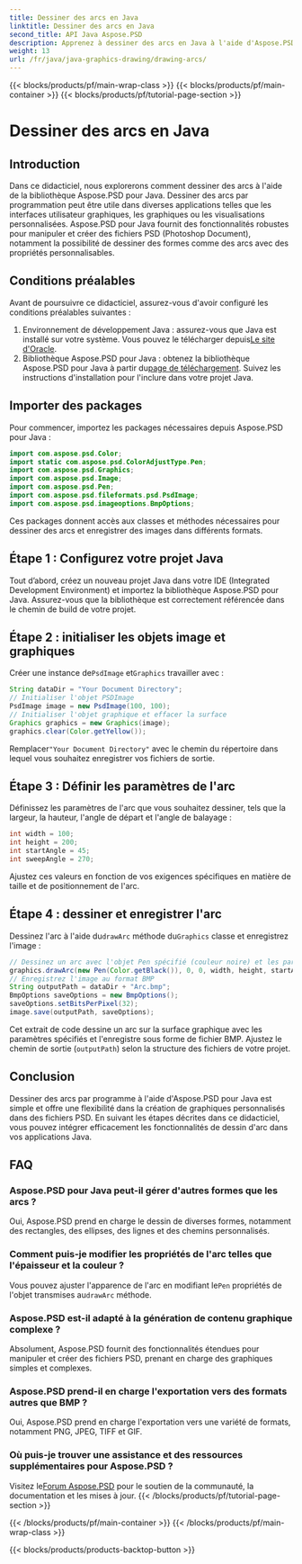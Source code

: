 ```yaml
---
title: Dessiner des arcs en Java
linktitle: Dessiner des arcs en Java
second_title: API Java Aspose.PSD
description: Apprenez à dessiner des arcs en Java à l'aide d'Aspose.PSD pour Java. Tutoriel étape par étape avec des exemples de code pour les applications graphiques.
weight: 13
url: /fr/java/java-graphics-drawing/drawing-arcs/
---
```


{{< blocks/products/pf/main-wrap-class >}}
{{< blocks/products/pf/main-container >}}
{{< blocks/products/pf/tutorial-page-section >}}

# Dessiner des arcs en Java

## Introduction
Dans ce didacticiel, nous explorerons comment dessiner des arcs à l'aide de la bibliothèque Aspose.PSD pour Java. Dessiner des arcs par programmation peut être utile dans diverses applications telles que les interfaces utilisateur graphiques, les graphiques ou les visualisations personnalisées. Aspose.PSD pour Java fournit des fonctionnalités robustes pour manipuler et créer des fichiers PSD (Photoshop Document), notamment la possibilité de dessiner des formes comme des arcs avec des propriétés personnalisables.
## Conditions préalables
Avant de poursuivre ce didacticiel, assurez-vous d'avoir configuré les conditions préalables suivantes :
1.  Environnement de développement Java : assurez-vous que Java est installé sur votre système. Vous pouvez le télécharger depuis[Le site d'Oracle](https://www.oracle.com/java/).
2.  Bibliothèque Aspose.PSD pour Java : obtenez la bibliothèque Aspose.PSD pour Java à partir du[page de téléchargement](https://releases.aspose.com/psd/java/). Suivez les instructions d'installation pour l'inclure dans votre projet Java.
## Importer des packages
Pour commencer, importez les packages nécessaires depuis Aspose.PSD pour Java :
```java
import com.aspose.psd.Color;
import static com.aspose.psd.ColorAdjustType.Pen;
import com.aspose.psd.Graphics;
import com.aspose.psd.Image;
import com.aspose.psd.Pen;
import com.aspose.psd.fileformats.psd.PsdImage;
import com.aspose.psd.imageoptions.BmpOptions;
```
Ces packages donnent accès aux classes et méthodes nécessaires pour dessiner des arcs et enregistrer des images dans différents formats.
## Étape 1 : Configurez votre projet Java
Tout d’abord, créez un nouveau projet Java dans votre IDE (Integrated Development Environment) et importez la bibliothèque Aspose.PSD pour Java. Assurez-vous que la bibliothèque est correctement référencée dans le chemin de build de votre projet.
## Étape 2 : initialiser les objets image et graphiques
 Créer une instance de`PsdImage` et`Graphics` travailler avec :
```java
String dataDir = "Your Document Directory";
// Initialiser l'objet PSDImage
PsdImage image = new PsdImage(100, 100);
// Initialiser l'objet graphique et effacer la surface
Graphics graphics = new Graphics(image);
graphics.clear(Color.getYellow());
```
 Remplacer`"Your Document Directory"` avec le chemin du répertoire dans lequel vous souhaitez enregistrer vos fichiers de sortie.
## Étape 3 : Définir les paramètres de l'arc
Définissez les paramètres de l'arc que vous souhaitez dessiner, tels que la largeur, la hauteur, l'angle de départ et l'angle de balayage :
```java
int width = 100;
int height = 200;
int startAngle = 45;
int sweepAngle = 270;
```
Ajustez ces valeurs en fonction de vos exigences spécifiques en matière de taille et de positionnement de l'arc.
## Étape 4 : dessiner et enregistrer l'arc
 Dessinez l'arc à l'aide du`drawArc` méthode du`Graphics` classe et enregistrez l'image :
```java
// Dessinez un arc avec l'objet Pen spécifié (couleur noire) et les paramètres
graphics.drawArc(new Pen(Color.getBlack()), 0, 0, width, height, startAngle, sweepAngle);
// Enregistrez l'image au format BMP
String outputPath = dataDir + "Arc.bmp";
BmpOptions saveOptions = new BmpOptions();
saveOptions.setBitsPerPixel(32);
image.save(outputPath, saveOptions);
```
Cet extrait de code dessine un arc sur la surface graphique avec les paramètres spécifiés et l'enregistre sous forme de fichier BMP. Ajustez le chemin de sortie (`outputPath`) selon la structure des fichiers de votre projet.

## Conclusion
Dessiner des arcs par programme à l'aide d'Aspose.PSD pour Java est simple et offre une flexibilité dans la création de graphiques personnalisés dans des fichiers PSD. En suivant les étapes décrites dans ce didacticiel, vous pouvez intégrer efficacement les fonctionnalités de dessin d'arc dans vos applications Java.

## FAQ
### Aspose.PSD pour Java peut-il gérer d'autres formes que les arcs ?
Oui, Aspose.PSD prend en charge le dessin de diverses formes, notamment des rectangles, des ellipses, des lignes et des chemins personnalisés.
### Comment puis-je modifier les propriétés de l'arc telles que l'épaisseur et la couleur ?
 Vous pouvez ajuster l'apparence de l'arc en modifiant le`Pen` propriétés de l'objet transmises au`drawArc` méthode.
### Aspose.PSD est-il adapté à la génération de contenu graphique complexe ?
Absolument, Aspose.PSD fournit des fonctionnalités étendues pour manipuler et créer des fichiers PSD, prenant en charge des graphiques simples et complexes.
### Aspose.PSD prend-il en charge l'exportation vers des formats autres que BMP ?
Oui, Aspose.PSD prend en charge l'exportation vers une variété de formats, notamment PNG, JPEG, TIFF et GIF.
### Où puis-je trouver une assistance et des ressources supplémentaires pour Aspose.PSD ?
 Visitez le[Forum Aspose.PSD](https://forum.aspose.com/c/psd/34) pour le soutien de la communauté, la documentation et les mises à jour.
{{< /blocks/products/pf/tutorial-page-section >}}

{{< /blocks/products/pf/main-container >}}
{{< /blocks/products/pf/main-wrap-class >}}

{{< blocks/products/products-backtop-button >}}
